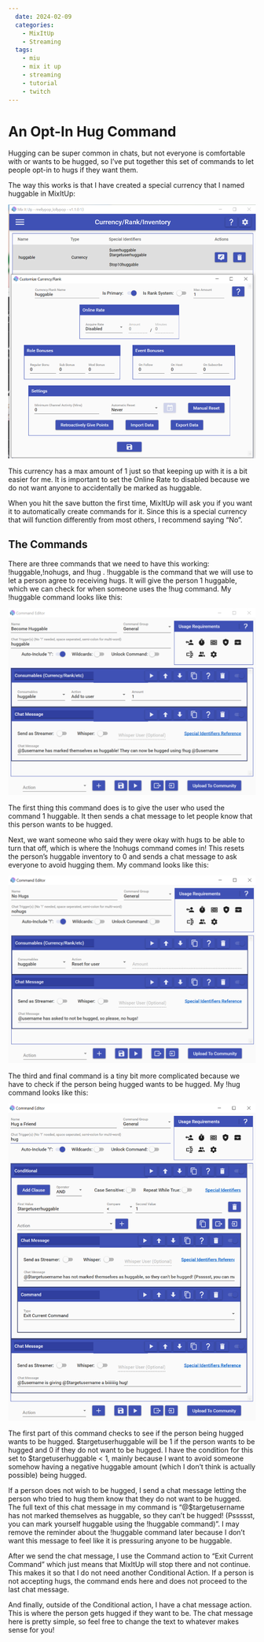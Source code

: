 ```yaml
---
  date: 2024-02-09
  categories:
    - MixItUp
    - Streaming
  tags:
    - miu
    - mix it up
    - streaming
    - tutorial
    - twitch
---
```


# An Opt-In Hug Command

Hugging can be super common in chats, but not everyone is comfortable with or
wants to be hugged, so I’ve put together this set of commands to let people
opt-in to hugs if they want them.

The way this works is that I have created a special currency that I named
huggable in MixItUp:

![](../../images/An-Opt-In-Hug-Command/hug-currency.png)

<!-- more -->

This currency has a max amount of 1 just so that keeping up with it is a bit easier for me. It is important to set the Online Rate to disabled because we do not want anyone to accidentally be marked as huggable.

When you hit the save button the first time, MixItUp will ask you if you want it to automatically create commands for it. Since this is a special currency that will function differently from most others, I recommend saying “No”.

## The Commands

There are three commands that we need to have this working: !huggable,!nohugs,
and !hug <username>. !huggable is the command that we will use to let a person
agree to receiving hugs. It will give the person 1 huggable, which we can check
for when someone uses the !hug command. My !huggable command looks like this:

![](../../images/An-Opt-In-Hug-Command/huggable-command.png)

The first thing this command does is to give the user who used the command 1
huggable. It then sends a chat message to let people know that this person wants
to be hugged.

Next, we want someone who said they were okay with hugs to be able to turn that
off, which is where the !nohugs command comes in! This resets the person’s
huggable inventory to 0 and sends a chat message to ask everyone to avoid hugging
them. My command looks like this:

![](../../images/An-Opt-In-Hug-Command/no-hugs-command.png)

The third and final command is a tiny bit more complicated because we have to
check if the person being hugged wants to be hugged. My !hug command looks like
this:

![](../../images/An-Opt-In-Hug-Command/hug-command.png)

The first part of this command checks to see if the person being hugged wants to
be hugged. $targetuserhuggable will be 1 if the person wants to be hugged and 0
if they do not want to be hugged. I have the condition for this set to
$targetuserhuggable < 1, mainly because I want to avoid someone somehow having a
negative huggable amount (which I don’t think is actually possible) being hugged.

If a person does not wish to be hugged, I send a chat message letting the person
who tried to hug them know that they do not want to be hugged. The full text of
this chat message in my command is “@$targetusername has not marked themselves
as huggable, so they can’t be hugged! (Pssssst, you can mark yourself huggable
using the !huggable command)”. I may remove the reminder about the !huggable
command later because I don’t want this message to feel like it is pressuring
anyone to be huggable.

After we send the chat message, I use the Command action to “Exit Current Command”
which just means that MixItUp will stop there and not continue. This makes it so
that I do not need another Conditional Action. If a person is not accepting hugs,
the command ends here and does not proceed to the last chat message.

And finally, outside of the Conditional action, I have a chat message action.
This is where the person gets hugged if they want to be. The chat message here
is pretty simple, so feel free to change the text to whatever makes sense for
you!
